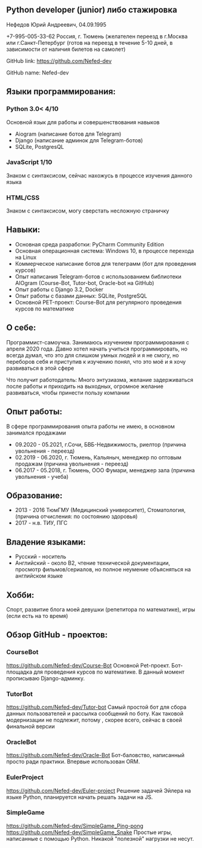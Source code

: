 ## Python developer (junior) либо стажировка
Нефедов Юрий Андреевич, 04.09.1995

+7-995-005-33-62
Россия, г. Тюмень (желателен переезд в г.Москва или г.Санкт-Петербург (готов на переезд в течение 5-10 дней, в зависимости от наличия билетов на самолет)

GitHub link: https://github.com/Nefed-dev 

GitHub name: Nefed-dev

## Языки программирования:

### Python 3.0< 4/10
Основной язык для работы и совершенствования навыков

- Aiogram (написание ботов для Telegram)
- Django (написание админок для Telegram-ботов)
- SQLite, PostgresQL

### JavaScript 1/10
Знаком с синтаксисом, сейчас нахожусь в процессе изучения данного языка

### HTML/CSS
Знаком с синтаксисом, могу сверстать несложную страничку

## Навыки:
- Основная среда разработки: PyCharm Community Edition
- Основная операционная система: Windows 10, в процессе перехода на Linux
- Коммерческое написание ботов для телеграмм (бот для проведения курсов)
- Опыт написания Telegram-ботов с использованием библиотеки AIOgram (Course-Bot, Tutor-bot, Oracle-bot на GitHub)
- Опыт работы с Django 3.2, Docker
- Опыт работы с базами данных: SQLite, PostgreSQL
- Основной PET-проект: Course-Bot для регулярного проведения курсов по математике

## О себе:
Программист-самоучка. Занимаюсь изучением программирования с апреля 2020 года. Давно хотел начать учиться программировать, но всегда думал, что это для слишком умных людей и я не смогу, но переборов себя и приступив к изучению понял, что это моё и я хочу развиваться в этой сфере

Что получит работодатель: Много энтузиазма, желание задерживаться после работы и приходить на выходных, огромное желание развиваться, чтобы принести пользу компании

## Опыт работы: 
В сфере программирования опыта работы не имею, в основном занимался продажами

- 09.2020 - 05.2021, г.Сочи, БВБ-Недвижимость, риелтор (причина увольнения - переезд)
- 02.2019 - 06.2020, г. Тюмень, Кальяныч, менеджер по оптовым продажам (причина увольнения - переезд)
- 06.2017 - 05.2018, г. Тюмень, ООО Фумари, менеджер зала (причина увольнения - учеба)

## Образование:
- 2013 - 2016 ТюмГМУ (Медицинский университет), Стоматология, (причина отчисления: по состоянию здоровья)
- 2017 - н.в. ТИУ, ПГС

## Владение языками:
- Русский - носитель
- Английский - около B2, чтение технической документации, просмотр фильмов/сериалов, но полное неумение объясняться на английском языке

## Хобби:
Спорт, развитие блога моей девушки (репетитора по математике), игры (если есть на то время)

## Обзор GitHub - проектов: 
### CourseBot
https://github.com/Nefed-dev/Course-Bot
Основной Pet-проект. Бот-площадка для проведения курсов по математике. В данный момент прописываю Django-админку.

### TutorBot
https://github.com/Nefed-dev/Tutor-bot
Самый простой бот для сбора данных пользователей и рассылка сообщений по боту. Как таковой модернизации не подлежит, потому
, скорее всего, сейчас в своей финальной версии

### OracleBot
https://github.com/Nefed-dev/Oracle-Bot
Бот-баловство, написанный просто ради практики. Впервые использован ORM. 

### EulerProject
https://github.com/Nefed-dev/Euler-project
Решение задачей Эйлера на языке Python, планируется начать решать задачи на JS. 

### SimpleGame
https://github.com/Nefed-dev/SimpleGame_Ping-pong
https://github.com/Nefed-dev/SimpleGame_Snake
Простые игры, написанные с помощью Python. Никакой "полезной" нагрузки не несут. 

